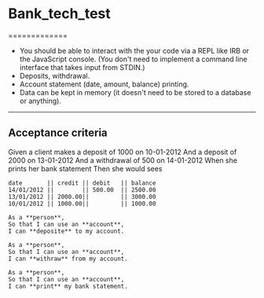 # Bank_tech_test
=============
* You should be able to interact with the your code via a REPL like IRB or the JavaScript console. (You don't need to implement a command line interface that takes input from STDIN.)
* Deposits, withdrawal.
* Account statement (date, amount, balance) printing.
* Data can be kept in memory (it doesn't need to be stored to a database or anything).
--------------
## Acceptance criteria
Given a client makes a deposit of 1000 on 10-01-2012 And a deposit of 2000 on 13-01-2012 And a withdrawal of 500 on 14-01-2012 When she prints her bank statement Then she would sees


```
date       || credit || debit   || balance
14/01/2012 ||        || 500.00  || 2500.00
13/01/2012 || 2000.00||         || 3000.00
10/01/2012 || 1000.00||         || 1000.00
```
```
As a **person**,
So that I can use an **account**,
I can **deposite** to my account.
```
```
As a **person**,
So that I can use an **account**,
I can **withraw** from my account.
```
```
As a **person**,
So that I can use an **account**,
I can **print** my bank statement.
```